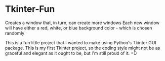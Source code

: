 # Tkinter-Fun

Creates a window that, in turn, can create more windows
Each new window will have either a red, white, or blue background color - which is chosen randomly

This is a fun little project that I wanted to make using Python's Tkinter GUI package. This is my first Tkinter project, so the coding style might not be as graceful and elegant as it ought to be, but I'm still proud of it. =D
